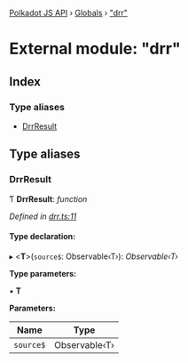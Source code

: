 [Polkadot JS API](../README.md) › [Globals](../globals.md) › ["drr"](_drr_.md)

# External module: "drr"

## Index

### Type aliases

* [DrrResult](_drr_.md#drrresult)

## Type aliases

###  DrrResult

Ƭ **DrrResult**: *function*

*Defined in [drr.ts:11](https://github.com/polkadot-js/api/blob/de853d9cc0/packages/rpc-core/src/rxjs/drr.ts#L11)*

#### Type declaration:

▸ <**T**>(`source$`: Observable‹T›): *Observable‹T›*

**Type parameters:**

▪ **T**

**Parameters:**

Name | Type |
------ | ------ |
`source$` | Observable‹T› |
